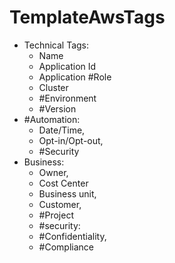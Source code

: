 # TemplateAwsTags

* Technical Tags:
  * Name
  * Application Id
  * Application #Role
  * Cluster
  * #Environment
  * #Version
* #Automation:
  * Date/Time,
  * Opt-in/Opt-out,
  * #Security
* Business:
  * Owner,
  * Cost Center
  * Business unit,
  * Customer,
  * #Project
  * #security:
  * #Confidentiality,
  * #Compliance
